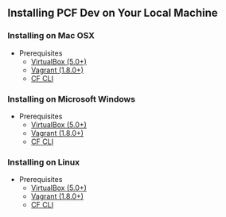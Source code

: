 ## Installing PCF Dev on Your Local Machine

### Installing on Mac OSX
  * Prerequisites
    * [VirtualBox (5.0+)](https://www.virtualbox.org/wiki/Downloads)
    * [Vagrant (1.8.0+)](https://www.vagrantup.com/downloads.html)
    * [CF CLI](https://github.com/cloudfoundry/cli/releases)

### Installing on Microsoft Windows
  * Prerequisites
    * [VirtualBox (5.0+)](https://www.virtualbox.org/wiki/Downloads)
    * [Vagrant (1.8.0+)](https://www.vagrantup.com/downloads.html)
    * [CF CLI](https://github.com/cloudfoundry/cli/releases)

### Installing on Linux
  * Prerequisites
    * [VirtualBox (5.0+)](https://www.virtualbox.org/wiki/Downloads)
    * [Vagrant (1.8.0+)](https://www.vagrantup.com/downloads.html)
    * [CF CLI](https://github.com/cloudfoundry/cli/releases)
